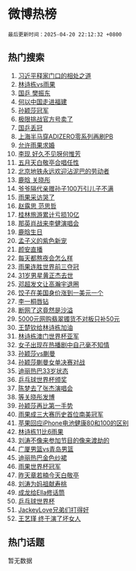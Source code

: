 # 微博热榜

`最后更新时间：2025-04-20 22:12:32 +0800`

## 热门搜索

1. [习近平释家门口的相处之道](https://m.weibo.cn/search?containerid=100103type%3D1%26t%3D10%26q%3D%23%E4%B9%A0%E8%BF%91%E5%B9%B3%E9%87%8A%E5%AE%B6%E9%97%A8%E5%8F%A3%E7%9A%84%E7%9B%B8%E5%A4%84%E4%B9%8B%E9%81%93%23&stream_entry_id=51&isnewpage=1&extparam=seat%3D1%26pos%3D0%26filter_type%3Drealtimehot%26stream_entry_id%3D51%26c_type%3D51%26cate%3D10103%26q%3D%2523%25E4%25B9%25A0%25E8%25BF%2591%25E5%25B9%25B3%25E9%2587%258A%25E5%25AE%25B6%25E9%2597%25A8%25E5%258F%25A3%25E7%259A%2584%25E7%259B%25B8%25E5%25A4%2584%25E4%25B9%258B%25E9%2581%2593%2523%26dgr%3D0%26display_time%3D1745158350%26pre_seqid%3D17451583509250053845)
1. [林诗栋vs雨果](https://m.weibo.cn/search?containerid=100103type%3D1%26t%3D10%26q%3D%23%E6%9E%97%E8%AF%97%E6%A0%8Bvs%E9%9B%A8%E6%9E%9C%23&stream_entry_id=31&isnewpage=1&extparam=seat%3D1%26flag%3D4%26stream_entry_id%3D31%26lcate%3D5001%26q%3D%2523%25E6%259E%2597%25E8%25AF%2597%25E6%25A0%258Bvs%25E9%259B%25A8%25E6%259E%259C%2523%26filter_type%3Drealtimehot%26dgr%3D0%26c_type%3D31%26cate%3D5001%26pos%3D0%26realpos%3D1%26band_rank%3D1%26display_time%3D1745158350%26pre_seqid%3D17451583509250053845)
1. [国乒 樊振东](https://m.weibo.cn/search?containerid=100103type%3D1%26t%3D10%26q%3D%E5%9B%BD%E4%B9%92+%E6%A8%8A%E6%8C%AF%E4%B8%9C&stream_entry_id=31&isnewpage=1&extparam=seat%3D1%26flag%3D1%26stream_entry_id%3D31%26lcate%3D5001%26q%3D%25E5%259B%25BD%25E4%25B9%2592%2520%25E6%25A8%258A%25E6%258C%25AF%25E4%25B8%259C%26filter_type%3Drealtimehot%26dgr%3D0%26c_type%3D31%26cate%3D5001%26pos%3D1%26realpos%3D2%26band_rank%3D2%26display_time%3D1745158350%26pre_seqid%3D17451583509250053845)
1. [何以中国走进福建](https://m.weibo.cn/search?containerid=100103type%3D1%26t%3D10%26q%3D%23%E4%BD%95%E4%BB%A5%E4%B8%AD%E5%9B%BD%E8%B5%B0%E8%BF%9B%E7%A6%8F%E5%BB%BA%23&stream_entry_id=31&isnewpage=1&extparam=seat%3D1%26flag%3D0%26stream_entry_id%3D31%26lcate%3D5001%26q%3D%2523%25E4%25BD%2595%25E4%25BB%25A5%25E4%25B8%25AD%25E5%259B%25BD%25E8%25B5%25B0%25E8%25BF%259B%25E7%25A6%258F%25E5%25BB%25BA%2523%26filter_type%3Drealtimehot%26dgr%3D0%26c_type%3D31%26cate%3D5001%26pos%3D2%26realpos%3D3%26band_rank%3D3%26display_time%3D1745158350%26pre_seqid%3D17451583509250053845)
1. [孙颖莎冠军](https://m.weibo.cn/search?containerid=100103type%3D1%26t%3D10%26q%3D%23%E5%AD%99%E9%A2%96%E8%8E%8E%E5%86%A0%E5%86%9B%23&stream_entry_id=31&isnewpage=1&extparam=seat%3D1%26flag%3D16%26stream_entry_id%3D31%26lcate%3D5001%26q%3D%2523%25E5%25AD%2599%25E9%25A2%2596%25E8%258E%258E%25E5%2586%25A0%25E5%2586%259B%2523%26filter_type%3Drealtimehot%26dgr%3D0%26c_type%3D31%26cate%3D5001%26pos%3D3%26realpos%3D4%26band_rank%3D4%26display_time%3D1745158350%26pre_seqid%3D17451583509250053845)
1. [极限挑战官方号卖了](https://m.weibo.cn/search?containerid=100103type%3D1%26t%3D10%26q%3D%23%E6%9E%81%E9%99%90%E6%8C%91%E6%88%98%E5%AE%98%E6%96%B9%E5%8F%B7%E5%8D%96%E4%BA%86%23&stream_entry_id=31&isnewpage=1&extparam=seat%3D1%26flag%3D1%26stream_entry_id%3D31%26lcate%3D5001%26q%3D%2523%25E6%259E%2581%25E9%2599%2590%25E6%258C%2591%25E6%2588%2598%25E5%25AE%2598%25E6%2596%25B9%25E5%258F%25B7%25E5%258D%2596%25E4%25BA%2586%2523%26filter_type%3Drealtimehot%26dgr%3D0%26c_type%3D31%26cate%3D5001%26pos%3D4%26realpos%3D5%26band_rank%3D5%26display_time%3D1745158350%26pre_seqid%3D17451583509250053845)
1. [国乒丢冠](https://m.weibo.cn/search?containerid=100103type%3D1%26t%3D10%26q%3D%E5%9B%BD%E4%B9%92%E4%B8%A2%E5%86%A0&stream_entry_id=31&isnewpage=1&extparam=seat%3D1%26flag%3D1%26stream_entry_id%3D31%26lcate%3D5001%26q%3D%25E5%259B%25BD%25E4%25B9%2592%25E4%25B8%25A2%25E5%2586%25A0%26filter_type%3Drealtimehot%26dgr%3D0%26c_type%3D31%26cate%3D5001%26pos%3D5%26realpos%3D6%26band_rank%3D6%26display_time%3D1745158350%26pre_seqid%3D17451583509250053845)
1. [上海半马穿ADIZERO零系列再刷PB](https://m.weibo.cn/search?containerid=100103type%3D1%26t%3D10%26q%3D%23%E4%B8%8A%E6%B5%B7%E5%8D%8A%E9%A9%AC%E7%A9%BFADIZERO%E9%9B%B6%E7%B3%BB%E5%88%97%E5%86%8D%E5%88%B7PB%23&stream_entry_id=31&isnewpage=1&extparam=seat%3D1%26topic_ad%3D1%26stream_entry_id%3D31%26lcate%3D5001%26q%3D%2523%25E4%25B8%258A%25E6%25B5%25B7%25E5%258D%258A%25E9%25A9%25AC%25E7%25A9%25BFADIZERO%25E9%259B%25B6%25E7%25B3%25BB%25E5%2588%2597%25E5%2586%258D%25E5%2588%25B7PB%2523%26pos%3D6%26adid%3D283402%26band_rank%3D7%26c_type%3D31%26filter_type%3Drealtimehot%26is_ad_pos%3D1%26cate%3D5001%26dgr%3D0%26display_time%3D1745158350%26pre_seqid%3D17451583509250053845)
1. [允许雨果求婚](https://m.weibo.cn/search?containerid=100103type%3D1%26t%3D10%26q%3D%E5%85%81%E8%AE%B8%E9%9B%A8%E6%9E%9C%E6%B1%82%E5%A9%9A&stream_entry_id=31&isnewpage=1&extparam=seat%3D1%26flag%3D1%26stream_entry_id%3D31%26lcate%3D5001%26q%3D%25E5%2585%2581%25E8%25AE%25B8%25E9%259B%25A8%25E6%259E%259C%25E6%25B1%2582%25E5%25A9%259A%26filter_type%3Drealtimehot%26dgr%3D0%26c_type%3D31%26cate%3D5001%26pos%3D7%26realpos%3D7%26band_rank%3D7%26display_time%3D1745158350%26pre_seqid%3D17451583509250053845)
1. [李现 好久不见呀何惟芳](https://m.weibo.cn/search?containerid=100103type%3D1%26t%3D10%26q%3D%E6%9D%8E%E7%8E%B0+%E5%A5%BD%E4%B9%85%E4%B8%8D%E8%A7%81%E5%91%80%E4%BD%95%E6%83%9F%E8%8A%B3&stream_entry_id=31&isnewpage=1&extparam=seat%3D1%26flag%3D1%26stream_entry_id%3D31%26lcate%3D5001%26q%3D%25E6%259D%258E%25E7%258E%25B0%2520%25E5%25A5%25BD%25E4%25B9%2585%25E4%25B8%258D%25E8%25A7%2581%25E5%2591%2580%25E4%25BD%2595%25E6%2583%259F%25E8%258A%25B3%26filter_type%3Drealtimehot%26dgr%3D0%26c_type%3D31%26cate%3D5001%26pos%3D8%26realpos%3D8%26band_rank%3D8%26display_time%3D1745158350%26pre_seqid%3D17451583509250053845)
1. [五月天白敬亭合唱任性](https://m.weibo.cn/search?containerid=100103type%3D1%26t%3D10%26q%3D%E4%BA%94%E6%9C%88%E5%A4%A9%E7%99%BD%E6%95%AC%E4%BA%AD%E5%90%88%E5%94%B1%E4%BB%BB%E6%80%A7&stream_entry_id=31&isnewpage=1&extparam=seat%3D1%26flag%3D1%26stream_entry_id%3D31%26lcate%3D5001%26q%3D%25E4%25BA%2594%25E6%259C%2588%25E5%25A4%25A9%25E7%2599%25BD%25E6%2595%25AC%25E4%25BA%25AD%25E5%2590%2588%25E5%2594%25B1%25E4%25BB%25BB%25E6%2580%25A7%26filter_type%3Drealtimehot%26dgr%3D0%26c_type%3D31%26cate%3D5001%26pos%3D9%26realpos%3D9%26band_rank%3D9%26display_time%3D1745158350%26pre_seqid%3D17451583509250053845)
1. [北京地铁永远欢迎沾泥巴的劳动者](https://m.weibo.cn/search?containerid=100103type%3D1%26t%3D10%26q%3D%23%E5%8C%97%E4%BA%AC%E5%9C%B0%E9%93%81%E6%B0%B8%E8%BF%9C%E6%AC%A2%E8%BF%8E%E6%B2%BE%E6%B3%A5%E5%B7%B4%E7%9A%84%E5%8A%B3%E5%8A%A8%E8%80%85%23&stream_entry_id=31&isnewpage=1&extparam=seat%3D1%26flag%3D1%26stream_entry_id%3D31%26lcate%3D5001%26q%3D%2523%25E5%258C%2597%25E4%25BA%25AC%25E5%259C%25B0%25E9%2593%2581%25E6%25B0%25B8%25E8%25BF%259C%25E6%25AC%25A2%25E8%25BF%258E%25E6%25B2%25BE%25E6%25B3%25A5%25E5%25B7%25B4%25E7%259A%2584%25E5%258A%25B3%25E5%258A%25A8%25E8%2580%2585%2523%26filter_type%3Drealtimehot%26dgr%3D0%26c_type%3D31%26cate%3D5001%26pos%3D10%26realpos%3D10%26band_rank%3D10%26display_time%3D1745158350%26pre_seqid%3D17451583509250053845)
1. [鹿晗 关晓彤](https://m.weibo.cn/search?containerid=100103type%3D1%26t%3D10%26q%3D%E9%B9%BF%E6%99%97+%E5%85%B3%E6%99%93%E5%BD%A4&stream_entry_id=31&isnewpage=1&extparam=seat%3D1%26flag%3D4%26stream_entry_id%3D31%26lcate%3D5001%26q%3D%25E9%25B9%25BF%25E6%2599%2597%2520%25E5%2585%25B3%25E6%2599%2593%25E5%25BD%25A4%26filter_type%3Drealtimehot%26dgr%3D0%26c_type%3D31%26cate%3D5001%26pos%3D11%26realpos%3D11%26band_rank%3D11%26display_time%3D1745158350%26pre_seqid%3D17451583509250053845)
1. [爷爷隔代亲赠孙子100万引儿子不满](https://m.weibo.cn/search?containerid=100103type%3D1%26t%3D10%26q%3D%23%E7%88%B7%E7%88%B7%E9%9A%94%E4%BB%A3%E4%BA%B2%E8%B5%A0%E5%AD%99%E5%AD%90100%E4%B8%87%E5%BC%95%E5%84%BF%E5%AD%90%E4%B8%8D%E6%BB%A1%23&stream_entry_id=31&isnewpage=1&extparam=seat%3D1%26flag%3D1%26stream_entry_id%3D31%26lcate%3D5001%26q%3D%2523%25E7%2588%25B7%25E7%2588%25B7%25E9%259A%2594%25E4%25BB%25A3%25E4%25BA%25B2%25E8%25B5%25A0%25E5%25AD%2599%25E5%25AD%2590100%25E4%25B8%2587%25E5%25BC%2595%25E5%2584%25BF%25E5%25AD%2590%25E4%25B8%258D%25E6%25BB%25A1%2523%26filter_type%3Drealtimehot%26dgr%3D0%26c_type%3D31%26cate%3D5001%26pos%3D12%26realpos%3D12%26band_rank%3D12%26display_time%3D1745158350%26pre_seqid%3D17451583509250053845)
1. [雨果采访哭了](https://m.weibo.cn/search?containerid=100103type%3D1%26t%3D10%26q%3D%E9%9B%A8%E6%9E%9C%E9%87%87%E8%AE%BF%E5%93%AD%E4%BA%86&stream_entry_id=31&isnewpage=1&extparam=seat%3D1%26flag%3D1%26stream_entry_id%3D31%26lcate%3D5001%26q%3D%25E9%259B%25A8%25E6%259E%259C%25E9%2587%2587%25E8%25AE%25BF%25E5%2593%25AD%25E4%25BA%2586%26filter_type%3Drealtimehot%26dgr%3D0%26c_type%3D31%26cate%3D5001%26pos%3D13%26realpos%3D13%26band_rank%3D13%26display_time%3D1745158350%26pre_seqid%3D17451583509250053845)
1. [赵露思 范思哲](https://m.weibo.cn/search?containerid=100103type%3D1%26t%3D10%26q%3D%E8%B5%B5%E9%9C%B2%E6%80%9D+%E8%8C%83%E6%80%9D%E5%93%B2&stream_entry_id=31&isnewpage=1&extparam=seat%3D1%26flag%3D0%26stream_entry_id%3D31%26lcate%3D5001%26q%3D%25E8%25B5%25B5%25E9%259C%25B2%25E6%2580%259D%2520%25E8%258C%2583%25E6%2580%259D%25E5%2593%25B2%26filter_type%3Drealtimehot%26dgr%3D0%26c_type%3D31%26cate%3D5001%26pos%3D14%26realpos%3D14%26band_rank%3D14%26display_time%3D1745158350%26pre_seqid%3D17451583509250053845)
1. [桂林旅游累计亏损10亿](https://m.weibo.cn/search?containerid=100103type%3D1%26t%3D10%26q%3D%23%E6%A1%82%E6%9E%97%E6%97%85%E6%B8%B8%E7%B4%AF%E8%AE%A1%E4%BA%8F%E6%8D%9F10%E4%BA%BF%23&stream_entry_id=31&isnewpage=1&extparam=seat%3D1%26flag%3D0%26stream_entry_id%3D31%26lcate%3D5001%26q%3D%2523%25E6%25A1%2582%25E6%259E%2597%25E6%2597%2585%25E6%25B8%25B8%25E7%25B4%25AF%25E8%25AE%25A1%25E4%25BA%258F%25E6%258D%259F10%25E4%25BA%25BF%2523%26filter_type%3Drealtimehot%26dgr%3D0%26c_type%3D31%26cate%3D5001%26pos%3D15%26realpos%3D15%26band_rank%3D15%26display_time%3D1745158350%26pre_seqid%3D17451583509250053845)
1. [那英肖战来李健演唱会](https://m.weibo.cn/search?containerid=100103type%3D1%26t%3D10%26q%3D%23%E9%82%A3%E8%8B%B1%E8%82%96%E6%88%98%E6%9D%A5%E6%9D%8E%E5%81%A5%E6%BC%94%E5%94%B1%E4%BC%9A%23&stream_entry_id=31&isnewpage=1&extparam=seat%3D1%26flag%3D1%26stream_entry_id%3D31%26lcate%3D5001%26q%3D%2523%25E9%2582%25A3%25E8%258B%25B1%25E8%2582%2596%25E6%2588%2598%25E6%259D%25A5%25E6%259D%258E%25E5%2581%25A5%25E6%25BC%2594%25E5%2594%25B1%25E4%25BC%259A%2523%26filter_type%3Drealtimehot%26dgr%3D0%26c_type%3D31%26cate%3D5001%26pos%3D16%26realpos%3D16%26band_rank%3D16%26display_time%3D1745158350%26pre_seqid%3D17451583509250053845)
1. [鹿晗生日](https://m.weibo.cn/search?containerid=100103type%3D1%26t%3D10%26q%3D%E9%B9%BF%E6%99%97%E7%94%9F%E6%97%A5&stream_entry_id=31&isnewpage=1&extparam=seat%3D1%26flag%3D1%26stream_entry_id%3D31%26lcate%3D5001%26q%3D%25E9%25B9%25BF%25E6%2599%2597%25E7%2594%259F%25E6%2597%25A5%26filter_type%3Drealtimehot%26dgr%3D0%26c_type%3D31%26cate%3D5001%26pos%3D17%26realpos%3D17%26band_rank%3D17%26display_time%3D1745158350%26pre_seqid%3D17451583509250053845)
1. [孟子义的紫色新宠](https://m.weibo.cn/search?containerid=100103type%3D1%26t%3D10%26q%3D%23%E5%AD%9F%E5%AD%90%E4%B9%89%E7%9A%84%E7%B4%AB%E8%89%B2%E6%96%B0%E5%AE%A0%23&stream_entry_id=31&isnewpage=1&extparam=seat%3D1%26flag%3D1%26stream_entry_id%3D31%26lcate%3D5001%26q%3D%2523%25E5%25AD%259F%25E5%25AD%2590%25E4%25B9%2589%25E7%259A%2584%25E7%25B4%25AB%25E8%2589%25B2%25E6%2596%25B0%25E5%25AE%25A0%2523%26filter_type%3Drealtimehot%26dgr%3D0%26c_type%3D31%26cate%3D5001%26pos%3D18%26realpos%3D18%26band_rank%3D18%26display_time%3D1745158350%26pre_seqid%3D17451583509250053845)
1. [颜安直播](https://m.weibo.cn/search?containerid=100103type%3D1%26t%3D10%26q%3D%E9%A2%9C%E5%AE%89%E7%9B%B4%E6%92%AD&stream_entry_id=31&isnewpage=1&extparam=seat%3D1%26flag%3D1%26stream_entry_id%3D31%26lcate%3D5001%26q%3D%25E9%25A2%259C%25E5%25AE%2589%25E7%259B%25B4%25E6%2592%25AD%26filter_type%3Drealtimehot%26dgr%3D0%26c_type%3D31%26cate%3D5001%26pos%3D19%26realpos%3D19%26band_rank%3D19%26display_time%3D1745158350%26pre_seqid%3D17451583509250053845)
1. [每天都熬夜会怎么样](https://m.weibo.cn/search?containerid=100103type%3D1%26t%3D10%26q%3D%E6%AF%8F%E5%A4%A9%E9%83%BD%E7%86%AC%E5%A4%9C%E4%BC%9A%E6%80%8E%E4%B9%88%E6%A0%B7&stream_entry_id=31&isnewpage=1&extparam=seat%3D1%26flag%3D1%26stream_entry_id%3D31%26lcate%3D5001%26q%3D%25E6%25AF%258F%25E5%25A4%25A9%25E9%2583%25BD%25E7%2586%25AC%25E5%25A4%259C%25E4%25BC%259A%25E6%2580%258E%25E4%25B9%2588%25E6%25A0%25B7%26cate%3D5001%26filter_type%3Drealtimehot%26band_rank%3D20%26c_type%3D31%26is_ai_ask%3D1%26pos%3D20%26realpos%3D20%26dgr%3D0%26display_time%3D1745158350%26pre_seqid%3D17451583509250053845)
1. [雨果连胜世界前三夺冠](https://m.weibo.cn/search?containerid=100103type%3D1%26t%3D10%26q%3D%23%E9%9B%A8%E6%9E%9C%E8%BF%9E%E8%83%9C%E4%B8%96%E7%95%8C%E5%89%8D%E4%B8%89%E5%A4%BA%E5%86%A0%23&stream_entry_id=31&isnewpage=1&extparam=seat%3D1%26flag%3D1%26stream_entry_id%3D31%26lcate%3D5001%26q%3D%2523%25E9%259B%25A8%25E6%259E%259C%25E8%25BF%259E%25E8%2583%259C%25E4%25B8%2596%25E7%2595%258C%25E5%2589%258D%25E4%25B8%2589%25E5%25A4%25BA%25E5%2586%25A0%2523%26filter_type%3Drealtimehot%26dgr%3D0%26c_type%3D31%26cate%3D5001%26pos%3D21%26realpos%3D21%26band_rank%3D21%26display_time%3D1745158350%26pre_seqid%3D17451583509250053845)
1. [31岁男星黄正杰去世](https://m.weibo.cn/search?containerid=100103type%3D1%26t%3D10%26q%3D%2331%E5%B2%81%E7%94%B7%E6%98%9F%E9%BB%84%E6%AD%A3%E6%9D%B0%E5%8E%BB%E4%B8%96%23&stream_entry_id=31&isnewpage=1&extparam=seat%3D1%26flag%3D2%26stream_entry_id%3D31%26lcate%3D5001%26q%3D%252331%25E5%25B2%2581%25E7%2594%25B7%25E6%2598%259F%25E9%25BB%2584%25E6%25AD%25A3%25E6%259D%25B0%25E5%258E%25BB%25E4%25B8%2596%2523%26filter_type%3Drealtimehot%26dgr%3D0%26c_type%3D31%26cate%3D5001%26pos%3D22%26realpos%3D22%26band_rank%3D22%26display_time%3D1745158350%26pre_seqid%3D17451583509250053845)
1. [邓超发文让高瀚宇退圈](https://m.weibo.cn/search?containerid=100103type%3D1%26t%3D10%26q%3D%23%E9%82%93%E8%B6%85%E5%8F%91%E6%96%87%E8%AE%A9%E9%AB%98%E7%80%9A%E5%AE%87%E9%80%80%E5%9C%88%23&stream_entry_id=31&isnewpage=1&extparam=seat%3D1%26flag%3D2%26stream_entry_id%3D31%26lcate%3D5001%26q%3D%2523%25E9%2582%2593%25E8%25B6%2585%25E5%258F%2591%25E6%2596%2587%25E8%25AE%25A9%25E9%25AB%2598%25E7%2580%259A%25E5%25AE%2587%25E9%2580%2580%25E5%259C%2588%2523%26filter_type%3Drealtimehot%26dgr%3D0%26c_type%3D31%26cate%3D5001%26pos%3D23%26realpos%3D23%26band_rank%3D23%26display_time%3D1745158350%26pre_seqid%3D17451583509250053845)
1. [饺子在美国身价涨到一美元一个](https://m.weibo.cn/search?containerid=100103type%3D1%26t%3D10%26q%3D%23%E9%A5%BA%E5%AD%90%E5%9C%A8%E7%BE%8E%E5%9B%BD%E8%BA%AB%E4%BB%B7%E6%B6%A8%E5%88%B0%E4%B8%80%E7%BE%8E%E5%85%83%E4%B8%80%E4%B8%AA%23&stream_entry_id=31&isnewpage=1&extparam=seat%3D1%26flag%3D0%26stream_entry_id%3D31%26lcate%3D5001%26q%3D%2523%25E9%25A5%25BA%25E5%25AD%2590%25E5%259C%25A8%25E7%25BE%258E%25E5%259B%25BD%25E8%25BA%25AB%25E4%25BB%25B7%25E6%25B6%25A8%25E5%2588%25B0%25E4%25B8%2580%25E7%25BE%258E%25E5%2585%2583%25E4%25B8%2580%25E4%25B8%25AA%2523%26filter_type%3Drealtimehot%26dgr%3D0%26c_type%3D31%26cate%3D5001%26pos%3D24%26realpos%3D24%26band_rank%3D24%26display_time%3D1745158350%26pre_seqid%3D17451583509250053845)
1. [李一桐唇钻](https://m.weibo.cn/search?containerid=100103type%3D1%26t%3D10%26q%3D%23%E6%9D%8E%E4%B8%80%E6%A1%90%E5%94%87%E9%92%BB%23&stream_entry_id=31&isnewpage=1&extparam=seat%3D1%26flag%3D1%26stream_entry_id%3D31%26lcate%3D5001%26q%3D%2523%25E6%259D%258E%25E4%25B8%2580%25E6%25A1%2590%25E5%2594%2587%25E9%2592%25BB%2523%26filter_type%3Drealtimehot%26dgr%3D0%26c_type%3D31%26cate%3D5001%26pos%3D25%26realpos%3D25%26band_rank%3D25%26display_time%3D1745158350%26pre_seqid%3D17451583509250053845)
1. [断网了这竟然是沙溢](https://m.weibo.cn/search?containerid=100103type%3D1%26t%3D10%26q%3D%E6%96%AD%E7%BD%91%E4%BA%86%E8%BF%99%E7%AB%9F%E7%84%B6%E6%98%AF%E6%B2%99%E6%BA%A2&stream_entry_id=31&isnewpage=1&extparam=seat%3D1%26flag%3D0%26stream_entry_id%3D31%26lcate%3D5001%26q%3D%25E6%2596%25AD%25E7%25BD%2591%25E4%25BA%2586%25E8%25BF%2599%25E7%25AB%259F%25E7%2584%25B6%25E6%2598%25AF%25E6%25B2%2599%25E6%25BA%25A2%26filter_type%3Drealtimehot%26dgr%3D0%26c_type%3D31%26cate%3D5001%26pos%3D26%26realpos%3D26%26band_rank%3D26%26display_time%3D1745158350%26pre_seqid%3D17451583509250053845)
1. [5000元网购翡翠镯货不对板只补50元](https://m.weibo.cn/search?containerid=100103type%3D1%26t%3D10%26q%3D%235000%E5%85%83%E7%BD%91%E8%B4%AD%E7%BF%A1%E7%BF%A0%E9%95%AF%E8%B4%A7%E4%B8%8D%E5%AF%B9%E6%9D%BF%E5%8F%AA%E8%A1%A550%E5%85%83%23&stream_entry_id=31&isnewpage=1&extparam=seat%3D1%26flag%3D1%26stream_entry_id%3D31%26lcate%3D5001%26q%3D%25235000%25E5%2585%2583%25E7%25BD%2591%25E8%25B4%25AD%25E7%25BF%25A1%25E7%25BF%25A0%25E9%2595%25AF%25E8%25B4%25A7%25E4%25B8%258D%25E5%25AF%25B9%25E6%259D%25BF%25E5%258F%25AA%25E8%25A1%25A550%25E5%2585%2583%2523%26filter_type%3Drealtimehot%26dgr%3D0%26c_type%3D31%26cate%3D5001%26pos%3D27%26realpos%3D27%26band_rank%3D27%26display_time%3D1745158350%26pre_seqid%3D17451583509250053845)
1. [王楚钦给林诗栋加油](https://m.weibo.cn/search?containerid=100103type%3D1%26t%3D10%26q%3D%23%E7%8E%8B%E6%A5%9A%E9%92%A6%E7%BB%99%E6%9E%97%E8%AF%97%E6%A0%8B%E5%8A%A0%E6%B2%B9%23&stream_entry_id=31&isnewpage=1&extparam=seat%3D1%26flag%3D1%26stream_entry_id%3D31%26lcate%3D5001%26q%3D%2523%25E7%258E%258B%25E6%25A5%259A%25E9%2592%25A6%25E7%25BB%2599%25E6%259E%2597%25E8%25AF%2597%25E6%25A0%258B%25E5%258A%25A0%25E6%25B2%25B9%2523%26filter_type%3Drealtimehot%26dgr%3D0%26c_type%3D31%26cate%3D5001%26pos%3D28%26realpos%3D28%26band_rank%3D28%26display_time%3D1745158350%26pre_seqid%3D17451583509250053845)
1. [林诗栋澳门世界杯亚军](https://m.weibo.cn/search?containerid=100103type%3D1%26t%3D10%26q%3D%23%E6%9E%97%E8%AF%97%E6%A0%8B%E6%BE%B3%E9%97%A8%E4%B8%96%E7%95%8C%E6%9D%AF%E4%BA%9A%E5%86%9B%23&stream_entry_id=31&isnewpage=1&extparam=seat%3D1%26flag%3D1%26stream_entry_id%3D31%26lcate%3D5001%26q%3D%2523%25E6%259E%2597%25E8%25AF%2597%25E6%25A0%258B%25E6%25BE%25B3%25E9%2597%25A8%25E4%25B8%2596%25E7%2595%258C%25E6%259D%25AF%25E4%25BA%259A%25E5%2586%259B%2523%26filter_type%3Drealtimehot%26dgr%3D0%26c_type%3D31%26cate%3D5001%26pos%3D29%26realpos%3D29%26band_rank%3D29%26display_time%3D1745158350%26pre_seqid%3D17451583509250053845)
1. [女子出现在热播剧中自己毫不知情](https://m.weibo.cn/search?containerid=100103type%3D1%26t%3D10%26q%3D%23%E5%A5%B3%E5%AD%90%E5%87%BA%E7%8E%B0%E5%9C%A8%E7%83%AD%E6%92%AD%E5%89%A7%E4%B8%AD%E8%87%AA%E5%B7%B1%E6%AF%AB%E4%B8%8D%E7%9F%A5%E6%83%85%23&stream_entry_id=31&isnewpage=1&extparam=seat%3D1%26flag%3D0%26stream_entry_id%3D31%26lcate%3D5001%26q%3D%2523%25E5%25A5%25B3%25E5%25AD%2590%25E5%2587%25BA%25E7%258E%25B0%25E5%259C%25A8%25E7%2583%25AD%25E6%2592%25AD%25E5%2589%25A7%25E4%25B8%25AD%25E8%2587%25AA%25E5%25B7%25B1%25E6%25AF%25AB%25E4%25B8%258D%25E7%259F%25A5%25E6%2583%2585%2523%26filter_type%3Drealtimehot%26dgr%3D0%26c_type%3D31%26cate%3D5001%26pos%3D30%26realpos%3D30%26band_rank%3D30%26display_time%3D1745158350%26pre_seqid%3D17451583509250053845)
1. [孙颖莎vs蒯曼](https://m.weibo.cn/search?containerid=100103type%3D1%26t%3D10%26q%3D%23%E5%AD%99%E9%A2%96%E8%8E%8Evs%E8%92%AF%E6%9B%BC%23&stream_entry_id=31&isnewpage=1&extparam=seat%3D1%26flag%3D0%26stream_entry_id%3D31%26lcate%3D5001%26q%3D%2523%25E5%25AD%2599%25E9%25A2%2596%25E8%258E%258Evs%25E8%2592%25AF%25E6%259B%25BC%2523%26filter_type%3Drealtimehot%26dgr%3D0%26c_type%3D31%26cate%3D5001%26pos%3D31%26realpos%3D31%26band_rank%3D31%26display_time%3D1745158350%26pre_seqid%3D17451583509250053845)
1. [孙颖莎蒯曼女单决赛对战](https://m.weibo.cn/search?containerid=100103type%3D1%26t%3D10%26q%3D%23%E5%AD%99%E9%A2%96%E8%8E%8E%E8%92%AF%E6%9B%BC%E5%A5%B3%E5%8D%95%E5%86%B3%E8%B5%9B%E5%AF%B9%E6%88%98%23&stream_entry_id=31&isnewpage=1&extparam=seat%3D1%26flag%3D0%26stream_entry_id%3D31%26lcate%3D5001%26q%3D%2523%25E5%25AD%2599%25E9%25A2%2596%25E8%258E%258E%25E8%2592%25AF%25E6%259B%25BC%25E5%25A5%25B3%25E5%258D%2595%25E5%2586%25B3%25E8%25B5%259B%25E5%25AF%25B9%25E6%2588%2598%2523%26filter_type%3Drealtimehot%26dgr%3D0%26c_type%3D31%26cate%3D5001%26pos%3D32%26realpos%3D32%26band_rank%3D32%26display_time%3D1745158350%26pre_seqid%3D17451583509250053845)
1. [迪丽热巴33岁状态](https://m.weibo.cn/search?containerid=100103type%3D1%26t%3D10%26q%3D%23%E8%BF%AA%E4%B8%BD%E7%83%AD%E5%B7%B433%E5%B2%81%E7%8A%B6%E6%80%81%23&stream_entry_id=31&isnewpage=1&extparam=seat%3D1%26flag%3D1%26stream_entry_id%3D31%26lcate%3D5001%26q%3D%2523%25E8%25BF%25AA%25E4%25B8%25BD%25E7%2583%25AD%25E5%25B7%25B433%25E5%25B2%2581%25E7%258A%25B6%25E6%2580%2581%2523%26filter_type%3Drealtimehot%26dgr%3D0%26c_type%3D31%26cate%3D5001%26pos%3D33%26realpos%3D33%26band_rank%3D33%26display_time%3D1745158350%26pre_seqid%3D17451583509250053845)
1. [乒乓球世界杯颁奖](https://m.weibo.cn/search?containerid=100103type%3D1%26t%3D10%26q%3D%E4%B9%92%E4%B9%93%E7%90%83%E4%B8%96%E7%95%8C%E6%9D%AF%E9%A2%81%E5%A5%96&stream_entry_id=31&isnewpage=1&extparam=seat%3D1%26flag%3D1%26stream_entry_id%3D31%26lcate%3D5001%26q%3D%25E4%25B9%2592%25E4%25B9%2593%25E7%2590%2583%25E4%25B8%2596%25E7%2595%258C%25E6%259D%25AF%25E9%25A2%2581%25E5%25A5%2596%26filter_type%3Drealtimehot%26dgr%3D0%26c_type%3D31%26cate%3D5001%26pos%3D34%26realpos%3D34%26band_rank%3D34%26display_time%3D1745158350%26pre_seqid%3D17451583509250053845)
1. [陈梦去了张杰演唱会](https://m.weibo.cn/search?containerid=100103type%3D1%26t%3D10%26q%3D%23%E9%99%88%E6%A2%A6%E5%8E%BB%E4%BA%86%E5%BC%A0%E6%9D%B0%E6%BC%94%E5%94%B1%E4%BC%9A%23&stream_entry_id=31&isnewpage=1&extparam=seat%3D1%26flag%3D1%26stream_entry_id%3D31%26lcate%3D5001%26q%3D%2523%25E9%2599%2588%25E6%25A2%25A6%25E5%258E%25BB%25E4%25BA%2586%25E5%25BC%25A0%25E6%259D%25B0%25E6%25BC%2594%25E5%2594%25B1%25E4%25BC%259A%2523%26filter_type%3Drealtimehot%26dgr%3D0%26c_type%3D31%26cate%3D5001%26pos%3D35%26realpos%3D35%26band_rank%3D35%26display_time%3D1745158350%26pre_seqid%3D17451583509250053845)
1. [等关晓彤发博](https://m.weibo.cn/search?containerid=100103type%3D1%26t%3D10%26q%3D%23%E7%AD%89%E5%85%B3%E6%99%93%E5%BD%A4%E5%8F%91%E5%8D%9A%23&stream_entry_id=31&isnewpage=1&extparam=seat%3D1%26flag%3D0%26stream_entry_id%3D31%26lcate%3D5001%26q%3D%2523%25E7%25AD%2589%25E5%2585%25B3%25E6%2599%2593%25E5%25BD%25A4%25E5%258F%2591%25E5%258D%259A%2523%26filter_type%3Drealtimehot%26dgr%3D0%26c_type%3D31%26cate%3D5001%26pos%3D36%26realpos%3D36%26band_rank%3D36%26display_time%3D1745158350%26pre_seqid%3D17451583509250053845)
1. [孙颖莎再比第一手势](https://m.weibo.cn/search?containerid=100103type%3D1%26t%3D10%26q%3D%23%E5%AD%99%E9%A2%96%E8%8E%8E%E5%86%8D%E6%AF%94%E7%AC%AC%E4%B8%80%E6%89%8B%E5%8A%BF%23&stream_entry_id=31&isnewpage=1&extparam=seat%3D1%26flag%3D1%26stream_entry_id%3D31%26lcate%3D5001%26q%3D%2523%25E5%25AD%2599%25E9%25A2%2596%25E8%258E%258E%25E5%2586%258D%25E6%25AF%2594%25E7%25AC%25AC%25E4%25B8%2580%25E6%2589%258B%25E5%258A%25BF%2523%26filter_type%3Drealtimehot%26dgr%3D0%26c_type%3D31%26cate%3D5001%26pos%3D37%26realpos%3D37%26band_rank%3D37%26display_time%3D1745158350%26pre_seqid%3D17451583509250053845)
1. [雨果成三大赛历史首位南美冠军](https://m.weibo.cn/search?containerid=100103type%3D1%26t%3D10%26q%3D%23%E9%9B%A8%E6%9E%9C%E6%88%90%E4%B8%89%E5%A4%A7%E8%B5%9B%E5%8E%86%E5%8F%B2%E9%A6%96%E4%BD%8D%E5%8D%97%E7%BE%8E%E5%86%A0%E5%86%9B%23&stream_entry_id=31&isnewpage=1&extparam=seat%3D1%26flag%3D1%26stream_entry_id%3D31%26lcate%3D5001%26q%3D%2523%25E9%259B%25A8%25E6%259E%259C%25E6%2588%2590%25E4%25B8%2589%25E5%25A4%25A7%25E8%25B5%259B%25E5%258E%2586%25E5%258F%25B2%25E9%25A6%2596%25E4%25BD%258D%25E5%258D%2597%25E7%25BE%258E%25E5%2586%25A0%25E5%2586%259B%2523%26filter_type%3Drealtimehot%26dgr%3D0%26c_type%3D31%26cate%3D5001%26pos%3D38%26realpos%3D38%26band_rank%3D38%26display_time%3D1745158350%26pre_seqid%3D17451583509250053845)
1. [苹果回应iPhone电池健康80和100的区别](https://m.weibo.cn/search?containerid=100103type%3D1%26t%3D10%26q%3D%23%E8%8B%B9%E6%9E%9C%E5%9B%9E%E5%BA%94iPhone%E7%94%B5%E6%B1%A0%E5%81%A5%E5%BA%B780%E5%92%8C100%E7%9A%84%E5%8C%BA%E5%88%AB%23&stream_entry_id=31&isnewpage=1&extparam=seat%3D1%26flag%3D0%26stream_entry_id%3D31%26lcate%3D5001%26q%3D%2523%25E8%258B%25B9%25E6%259E%259C%25E5%259B%259E%25E5%25BA%2594iPhone%25E7%2594%25B5%25E6%25B1%25A0%25E5%2581%25A5%25E5%25BA%25B780%25E5%2592%258C100%25E7%259A%2584%25E5%258C%25BA%25E5%2588%25AB%2523%26filter_type%3Drealtimehot%26dgr%3D0%26c_type%3D31%26cate%3D5001%26pos%3D39%26realpos%3D39%26band_rank%3D39%26display_time%3D1745158350%26pre_seqid%3D17451583509250053845)
1. [林诗栋11比6雨果](https://m.weibo.cn/search?containerid=100103type%3D1%26t%3D10%26q%3D%23%E6%9E%97%E8%AF%97%E6%A0%8B11%E6%AF%946%E9%9B%A8%E6%9E%9C%23&stream_entry_id=31&isnewpage=1&extparam=seat%3D1%26flag%3D1%26stream_entry_id%3D31%26lcate%3D5001%26q%3D%2523%25E6%259E%2597%25E8%25AF%2597%25E6%25A0%258B11%25E6%25AF%25946%25E9%259B%25A8%25E6%259E%259C%2523%26filter_type%3Drealtimehot%26dgr%3D0%26c_type%3D31%26cate%3D5001%26pos%3D40%26realpos%3D40%26band_rank%3D40%26display_time%3D1745158350%26pre_seqid%3D17451583509250053845)
1. [刘涛不像来参加节目的像来渡劫的](https://m.weibo.cn/search?containerid=100103type%3D1%26t%3D10%26q%3D%E5%88%98%E6%B6%9B%E4%B8%8D%E5%83%8F%E6%9D%A5%E5%8F%82%E5%8A%A0%E8%8A%82%E7%9B%AE%E7%9A%84%E5%83%8F%E6%9D%A5%E6%B8%A1%E5%8A%AB%E7%9A%84&stream_entry_id=31&isnewpage=1&extparam=seat%3D1%26flag%3D1%26stream_entry_id%3D31%26lcate%3D5001%26q%3D%25E5%2588%2598%25E6%25B6%259B%25E4%25B8%258D%25E5%2583%258F%25E6%259D%25A5%25E5%258F%2582%25E5%258A%25A0%25E8%258A%2582%25E7%259B%25AE%25E7%259A%2584%25E5%2583%258F%25E6%259D%25A5%25E6%25B8%25A1%25E5%258A%25AB%25E7%259A%2584%26filter_type%3Drealtimehot%26dgr%3D0%26c_type%3D31%26cate%3D5001%26pos%3D41%26realpos%3D41%26band_rank%3D41%26display_time%3D1745158350%26pre_seqid%3D17451583509250053845)
1. [广厦男篮vs青岛男篮](https://m.weibo.cn/search?containerid=100103type%3D1%26t%3D10%26q%3D%23%E5%B9%BF%E5%8E%A6%E7%94%B7%E7%AF%AEvs%E9%9D%92%E5%B2%9B%E7%94%B7%E7%AF%AE%23&stream_entry_id=31&isnewpage=1&extparam=seat%3D1%26flag%3D1%26stream_entry_id%3D31%26lcate%3D5001%26q%3D%2523%25E5%25B9%25BF%25E5%258E%25A6%25E7%2594%25B7%25E7%25AF%25AEvs%25E9%259D%2592%25E5%25B2%259B%25E7%2594%25B7%25E7%25AF%25AE%2523%26filter_type%3Drealtimehot%26dgr%3D0%26c_type%3D31%26cate%3D5001%26pos%3D42%26realpos%3D42%26band_rank%3D42%26display_time%3D1745158350%26pre_seqid%3D17451583509250053845)
1. [迪丽热巴金色纱裙](https://m.weibo.cn/search?containerid=100103type%3D1%26t%3D10%26q%3D%23%E8%BF%AA%E4%B8%BD%E7%83%AD%E5%B7%B4%E9%87%91%E8%89%B2%E7%BA%B1%E8%A3%99%23&stream_entry_id=31&isnewpage=1&extparam=seat%3D1%26flag%3D0%26stream_entry_id%3D31%26lcate%3D5001%26q%3D%2523%25E8%25BF%25AA%25E4%25B8%25BD%25E7%2583%25AD%25E5%25B7%25B4%25E9%2587%2591%25E8%2589%25B2%25E7%25BA%25B1%25E8%25A3%2599%2523%26filter_type%3Drealtimehot%26dgr%3D0%26c_type%3D31%26cate%3D5001%26pos%3D43%26realpos%3D43%26band_rank%3D43%26display_time%3D1745158350%26pre_seqid%3D17451583509250053845)
1. [雨果世界杯冠军](https://m.weibo.cn/search?containerid=100103type%3D1%26t%3D10%26q%3D%23%E9%9B%A8%E6%9E%9C%E4%B8%96%E7%95%8C%E6%9D%AF%E5%86%A0%E5%86%9B%23&stream_entry_id=31&isnewpage=1&extparam=seat%3D1%26flag%3D1%26stream_entry_id%3D31%26lcate%3D5001%26q%3D%2523%25E9%259B%25A8%25E6%259E%259C%25E4%25B8%2596%25E7%2595%258C%25E6%259D%25AF%25E5%2586%25A0%25E5%2586%259B%2523%26filter_type%3Drealtimehot%26dgr%3D0%26c_type%3D31%26cate%3D5001%26pos%3D44%26realpos%3D44%26band_rank%3D44%26display_time%3D1745158350%26pre_seqid%3D17451583509250053845)
1. [昨天章若楠今天白敬亭](https://m.weibo.cn/search?containerid=100103type%3D1%26t%3D10%26q%3D%23%E6%98%A8%E5%A4%A9%E7%AB%A0%E8%8B%A5%E6%A5%A0%E4%BB%8A%E5%A4%A9%E7%99%BD%E6%95%AC%E4%BA%AD%23&stream_entry_id=31&isnewpage=1&extparam=seat%3D1%26flag%3D1%26stream_entry_id%3D31%26lcate%3D5001%26q%3D%2523%25E6%2598%25A8%25E5%25A4%25A9%25E7%25AB%25A0%25E8%258B%25A5%25E6%25A5%25A0%25E4%25BB%258A%25E5%25A4%25A9%25E7%2599%25BD%25E6%2595%25AC%25E4%25BA%25AD%2523%26filter_type%3Drealtimehot%26dgr%3D0%26c_type%3D31%26cate%3D5001%26pos%3D45%26realpos%3D45%26band_rank%3D45%26display_time%3D1745158350%26pre_seqid%3D17451583509250053845)
1. [刘涛为妈祖献寿桃](https://m.weibo.cn/search?containerid=100103type%3D1%26t%3D10%26q%3D%23%E5%88%98%E6%B6%9B%E4%B8%BA%E5%A6%88%E7%A5%96%E7%8C%AE%E5%AF%BF%E6%A1%83%23&stream_entry_id=31&isnewpage=1&extparam=seat%3D1%26flag%3D0%26stream_entry_id%3D31%26lcate%3D5001%26q%3D%2523%25E5%2588%2598%25E6%25B6%259B%25E4%25B8%25BA%25E5%25A6%2588%25E7%25A5%2596%25E7%258C%25AE%25E5%25AF%25BF%25E6%25A1%2583%2523%26filter_type%3Drealtimehot%26dgr%3D0%26c_type%3D31%26cate%3D5001%26pos%3D46%26realpos%3D46%26band_rank%3D46%26display_time%3D1745158350%26pre_seqid%3D17451583509250053845)
1. [成龙给Ella修话筒](https://m.weibo.cn/search?containerid=100103type%3D1%26t%3D10%26q%3D%E6%88%90%E9%BE%99%E7%BB%99Ella%E4%BF%AE%E8%AF%9D%E7%AD%92&stream_entry_id=31&isnewpage=1&extparam=seat%3D1%26flag%3D1%26stream_entry_id%3D31%26lcate%3D5001%26q%3D%25E6%2588%2590%25E9%25BE%2599%25E7%25BB%2599Ella%25E4%25BF%25AE%25E8%25AF%259D%25E7%25AD%2592%26filter_type%3Drealtimehot%26dgr%3D0%26c_type%3D31%26cate%3D5001%26pos%3D47%26realpos%3D47%26band_rank%3D47%26display_time%3D1745158350%26pre_seqid%3D17451583509250053845)
1. [乒乓球世界杯](https://m.weibo.cn/search?containerid=100103type%3D1%26t%3D10%26q%3D%E4%B9%92%E4%B9%93%E7%90%83%E4%B8%96%E7%95%8C%E6%9D%AF&stream_entry_id=31&isnewpage=1&extparam=seat%3D1%26flag%3D0%26stream_entry_id%3D31%26lcate%3D5001%26q%3D%25E4%25B9%2592%25E4%25B9%2593%25E7%2590%2583%25E4%25B8%2596%25E7%2595%258C%25E6%259D%25AF%26filter_type%3Drealtimehot%26dgr%3D0%26c_type%3D31%26cate%3D5001%26pos%3D48%26realpos%3D48%26band_rank%3D48%26display_time%3D1745158350%26pre_seqid%3D17451583509250053845)
1. [JackeyLove兄弟们打得好](https://m.weibo.cn/search?containerid=100103type%3D1%26t%3D10%26q%3DJackeyLove%E5%85%84%E5%BC%9F%E4%BB%AC%E6%89%93%E5%BE%97%E5%A5%BD&stream_entry_id=31&isnewpage=1&extparam=seat%3D1%26flag%3D1%26stream_entry_id%3D31%26lcate%3D5001%26q%3DJackeyLove%25E5%2585%2584%25E5%25BC%259F%25E4%25BB%25AC%25E6%2589%2593%25E5%25BE%2597%25E5%25A5%25BD%26filter_type%3Drealtimehot%26dgr%3D0%26c_type%3D31%26cate%3D5001%26pos%3D49%26realpos%3D49%26band_rank%3D49%26display_time%3D1745158350%26pre_seqid%3D17451583509250053845)
1. [王艺瑾 终于演了坏女人](https://m.weibo.cn/search?containerid=100103type%3D1%26t%3D10%26q%3D%E7%8E%8B%E8%89%BA%E7%91%BE+%E7%BB%88%E4%BA%8E%E6%BC%94%E4%BA%86%E5%9D%8F%E5%A5%B3%E4%BA%BA&stream_entry_id=31&isnewpage=1&extparam=seat%3D1%26flag%3D1%26stream_entry_id%3D31%26lcate%3D5001%26q%3D%25E7%258E%258B%25E8%2589%25BA%25E7%2591%25BE%2520%25E7%25BB%2588%25E4%25BA%258E%25E6%25BC%2594%25E4%25BA%2586%25E5%259D%258F%25E5%25A5%25B3%25E4%25BA%25BA%26filter_type%3Drealtimehot%26dgr%3D0%26c_type%3D31%26cate%3D5001%26pos%3D50%26realpos%3D50%26band_rank%3D50%26display_time%3D1745158350%26pre_seqid%3D17451583509250053845)

## 热门话题

暂无数据

